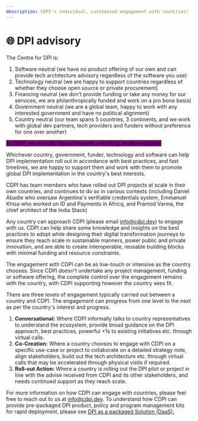 ```yaml
---
description: CDPI's individual, customised engagement with countries!
---
```


# 🌐 DPI advisory

The Centre for DPI is:&#x20;

1. Software neutral (we have no product offering of our own and can provide tech architecture advisory regardless of the software you use)&#x20;
2. Technology neutral (we are happy to support countries regardless of whether they choose open source or private procurement)&#x20;
3. Financing neutral (we don't provide funding or take any money for our services, we are philanthropically funded and work on a pro bono basis)&#x20;
4. Government neutral (we are a global team, happy to work with any interested government and have no political alignment)&#x20;
5. Country neutral (our team spans 5 countries, 3 continents, and we work with global dev partners, tech providers and funders without preference for one over another)&#x20;

<mark style="background-color:purple;">At CDPI, we are only biased towards one thing: Implementation!</mark>

Whichever country, government, funder, technology and software can help DPI implementation roll out in accordance with best practices, and fast timelines, we are happy to support them and work with them to promote global DPI implementation in the country's best interests.&#x20;

CDPI has team members who have rolled out DPI projects at scale in their own countries, and continues to do so in various contexts (including Daniel Abadie who oversaw Argentina's verifiable credentials system, Emmanuel Khisa who worked on ID and Payments in Africq, and Pramod Varma, the chief architect of the India Stack)&#x20;

Any country can approach CDPI (please email info@cdpi.dev) to engage with us. CDPI can help share some knowledge and insights on the best practices to adopt while designing their digital transformation journeys to ensure they reach scale in sustainable manners, power public and private innovation, and are able to create interoperable, reusable building blocks with minimal funding and resource constraints.&#x20;

The engagement with CDPI can be as low-touch or intensive as the country chooses. Since CDPI doesn't undertake any project management, funding or software offering, the complete control over the engagement remains with the country, with CDPI supporting however the country sees fit.&#x20;

There are three levels of engagement typically carried out between a country and CDPI. The engagement can progress from one level to the next as per the country's interest and progress.&#x20;

1. **Conversational:** Where CDPI informally talks to country representatives to understand the ecosystem, provide broad guidance on the DPI approach, best practices, powerful +1s to existing initiatives etc. through virtual calls.&#x20;
2. **Co-Creation:** Where a country chooses to engage with CDPI on a specific use-case or project to collaborate on a detailed strategy note, align stakeholders, build out the tech architecture etc. through virtual calls that may be accelerated through physical visits if required.&#x20;
3. **Roll-out Action:** Where a country is rolling out the DPI pilot or project in line with the advise received from CDPI and its other stakeholders, and needs continued support as they reach scale.&#x20;

For more information on how CDPI can engage with countries, please feel free to reach out to us at info@cdpi.dev. To understand how CDPI can provide pre-packaged DPI product, policy and program management kits for rapid deployment, please see [DPI as a packaged Solution (DaaS). ](dpi-as-a-packaged-solution-daas/)
